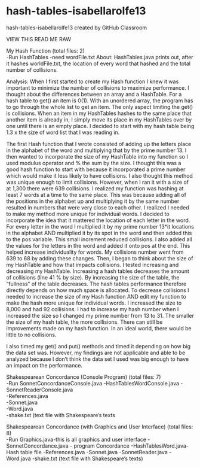 # hash-tables-isabellarolfe13
hash-tables-isabellarolfe13 created by GitHub Classroom

VIEW THIS READ ME RAW

My Hash Function (total files: 2)	
        -Run HashTables
        -need wordFile.txt
About: HashTables.java prints out, after it hashes worldFile.txt, the location of every word that hashed and the total number of collisions.

Analysis: When I first started to create my Hash function I knew it was important to minimize the number of collisions to maximize performance. I thought about the differences between an array and a HashTable. For a hash table to get() an item is 0(1). With an unordered array, the program has to go through the whole list to get an item. The only aspect limiting the get() is collisions. When an item in my HashTables hashes to the same place that another item is already in, I simply move its place in my HashTables over by one until there is an empty place. I decided to start with my hash table being 1.3 x the size of word list that I was reading in. 

The first Hash function that I wrote consisted of adding up the letters place in the alphabet of the word and multiplying that by the prime number 13. I then wanted to incorporate the size of my HashTable into my function so I used modulus operator and % the sum by the size.  I thought this was a good hash function to start with because it incorporated a prime number which would make it less likely to have collisions. I also thought this method was unique enough to limit collisions. However, when I ran it with a size of at 1,300 there were 639 collisions. I realized my function was hashing at least 7 words at a time to the same place. This was because adding all of the positions in the alphabet up and multiplying it by the same number resulted in numbers that were very close to each other. I realized I needed to make my method more unique for individual words. I decided to incorporate the idea that it mattered the location of each letter in the word. For every letter in the word I multiplied it by my prime number 13*it locations in the alphabet AND multiplied it by its spot in the word and then added this to the pos variable. This small increment reduced collisions. I also added all the values for the letters in the word and added it onto pos at the end. This helped increase individuality for words. My collisions number went from 639 to 68 by adding these changes. Then, I began to think about the size of my HashTable and how that impacts collisions. I tested increasing and decreasing my HashTable. Increasing a hash tables decreases the amount of collisions (line 41 % by size). By increasing the size of the table, the “fullness” of the table decreases. The hash tables performance therefore directly depends on how much space is allocated. To decrease collisions I needed to increase the size of my Hash function AND edit my function to make the hash more unique for individual words. I increased the size to 8,000 and had 92 collisions. I had to increase my hash number when I increased the size so I changed my prime number from 13 to 31. The smaller the size of my hash table, the more collisions. There can still be improvements made on my hash function. In an ideal world, there would be little to no collisions. 

I also timed my get() and put() methods and timed it depending on how big the data set was. However, my findings are not applicable and able to be analyzed because I don’t think the data set I used was big enough to have an impact on the performance.

Shakespearean Concordance (Console Program) (total files: 7)	
        -Run SonnetConcordanceConsole.java
        -HashTablesWordConsole.java	
        -SonnetReaderConsole.java	
        -References.java	
        -Sonnet.java	
        -Word.java	
        -shake.txt (text file with Shakespeare’s texts
       
Shakespearean Concordance (with Graphics and User Interface) (total files: 8)	
        -Run Graphics.java-this is all graphics and user interface
        -SonnetConcordance.java - program Concordance
        -HashTablesWord.java-Hash table file
        -References.java
        -Sonnet.java
        -SonnetReader.java
        -Word.java
        -shake.txt (text file with Shakespeare’s texts)
